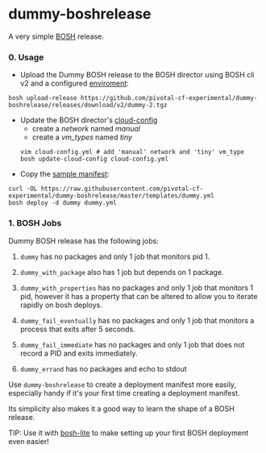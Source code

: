 dummy-boshrelease
=================

A very simple [BOSH](https://github.com/cloudfoundry/bosh) release.

### 0. Usage

* Upload the Dummy BOSH release to the BOSH director using BOSH cli v2 and a configured [enviroment](https://bosh.io/docs/cli-envs.html):
```
bosh upload-release https://github.com/pivotal-cf-experimental/dummy-boshrelease/releases/download/v2/dummy-2.tgz
```
* Update the BOSH director's [cloud-config](http://bosh.io/docs/cloud-config.html)
  * create a *network* named *manual*
  * create a *vm_types* named *tiny*
  ```
  vim cloud-config.yml # add 'manual' network and 'tiny' vm_type
  bosh update-cloud-config cloud-config.yml
  ```
* Copy the
  [sample manifest](https://raw.githubusercontent.com/pivotal-cf-experimental/dummy-boshrelease/master/templates/dummy.yml):
```
curl -OL https://raw.githubusercontent.com/pivotal-cf-experimental/dummy-boshrelease/master/templates/dummy.yml
bosh deploy -d dummy dummy.yml
```

### 1. BOSH Jobs

Dummy BOSH release has the following jobs:

1. `dummy` has no packages and only 1 job that monitors pid 1.

1. `dummy_with_package` also has 1 job but depends on 1 package.

1. `dummy_with_properties` has no packages and only 1 job that
   monitors 1 pid, however it has a property that can be altered
   to allow you to iterate rapidly on bosh deploys.

1. `dummy_fail_eventually` has no packages and only 1 job that
   monitors a process that exits after 5 seconds.

1. `dummy_fail_immediate` has no packages and only 1 job that
   does not record a PID and exits immediately.

1. `dummy_errand` has no packages and echo to stdout

Use `dummy-boshrelease` to create a deployment manifest more easily, especially handy if it's your first time
creating a deployment manifest.

Its simplicity also makes it a good way to learn the shape of a BOSH release.

TIP: Use it with [bosh-lite](https://github.com/cloudfoundry/bosh-lite) to make setting up your first BOSH deployment even easier!
